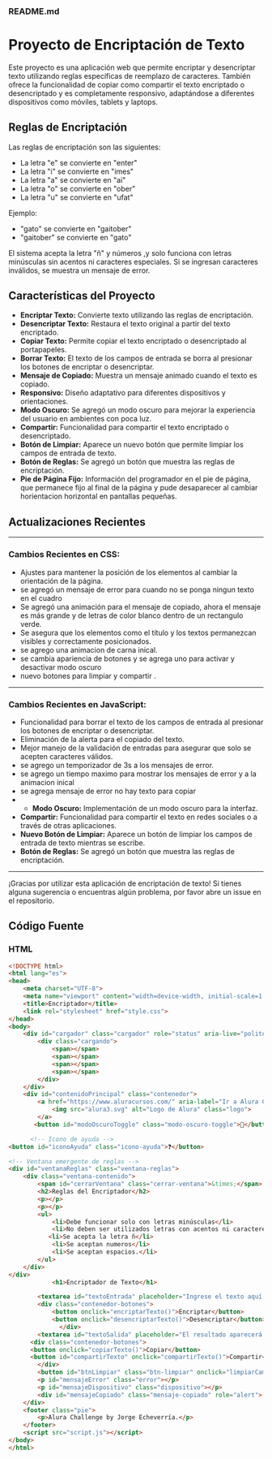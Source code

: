 ### README.md

# Proyecto de Encriptación de Texto

Este proyecto es una aplicación web que permite encriptar y desencriptar texto utilizando reglas específicas de reemplazo de caracteres. También ofrece la funcionalidad de copiar como compartir el texto encriptado o desencriptado  y es completamente responsivo, adaptándose a diferentes dispositivos como móviles, tablets y laptops.

## Reglas de Encriptación

Las reglas de encriptación son las siguientes:
- La letra "e" se convierte en "enter"
- La letra "i" se convierte en "imes"
- La letra "a" se convierte en "ai"
- La letra "o" se convierte en "ober"
- La letra "u" se convierte en "ufat"

Ejemplo:
- "gato" se convierte en "gaitober"
- "gaitober" se convierte en "gato"

El sistema acepta la letra "ñ" y números ,y solo funciona con letras minúsculas sin acentos ni caracteres especiales. Si se ingresan caracteres inválidos, se muestra un mensaje de error.

## Características del Proyecto

- **Encriptar Texto:** Convierte texto utilizando las reglas de encriptación.
- **Desencriptar Texto:** Restaura el texto original a partir del texto encriptado.
- **Copiar Texto:** Permite copiar el texto encriptado o desencriptado al portapapeles.
- **Borrar Texto:** El texto de los campos de entrada se borra al presionar los botones de encriptar o desencriptar.
- **Mensaje de Copiado:** Muestra un mensaje animado cuando el texto es copiado.
- **Responsivo:** Diseño adaptativo para diferentes dispositivos y orientaciones.
- **Modo Oscuro:** Se agregó un modo oscuro para mejorar la experiencia del usuario en ambientes con poca luz.
- **Compartir:** Funcionalidad para compartir el texto encriptado o desencriptado.
- **Botón de Limpiar:** Aparece un nuevo botón que permite limpiar los campos de entrada de texto.
- **Botón de Reglas:** Se agregó un botón que muestra las reglas de encriptación.
- **Pie de Página Fijo:** Información del programador en el pie de página, que permanece fijo al final de la página y pude desaparecer al cambiar horientacion horizontal en pantallas pequeñas.

## Actualizaciones Recientes
---
### Cambios Recientes en CSS:
- Ajustes para mantener la posición de los elementos al cambiar la orientación de la página.
- se agregó un mensaje de error para cuando no se ponga ningun texto en el cuadro
- Se agregó una animación para el mensaje de copiado, ahora el mensaje es más grande y de letras de color blanco dentro de un rectangulo verde.
- Se asegura que los elementos como el título y los textos permanezcan visibles y correctamente posicionados.
- se agrego una animacion de carna inical.
- se cambia apariencia de botones y se agrega uno para activar y desactivar modo oscuro
- nuevo botones para limpiar y compartir .
  
---
### Cambios Recientes en JavaScript:
- Funcionalidad para borrar el texto de los campos de entrada al presionar los botones de encriptar o desencriptar.
- Eliminación de la alerta para el copiado del texto.
- Mejor manejo de la validación de entradas para asegurar que solo se acepten caracteres válidos.
- se agrego un temporizador de 3s a los mensajes de error.
- se agrego un tiempo maximo para mostrar los mensajes de error y a la animacion inical
- se agrega mensaje de error no hay texto para copiar
- - **Modo Oscuro:** Implementación de un modo oscuro para la interfaz.
- **Compartir:** Funcionalidad para compartir el texto en redes sociales o a través de otras aplicaciones.
- **Nuevo Botón de Limpiar:** Aparece un botón de limpiar los campos de entrada de texto mientras se escribe.
- **Botón de Reglas:** Se agregó un botón que muestra las reglas de encriptación.
---
¡Gracias por utilizar esta aplicación de encriptación de texto! Si tienes alguna sugerencia o encuentras algún problema, por favor abre un issue en el repositorio.

## Código Fuente

### HTML
```html
<!DOCTYPE html>
<html lang="es">
<head>
    <meta charset="UTF-8">
    <meta name="viewport" content="width=device-width, initial-scale=1.0">
    <title>Encriptador</title>
    <link rel="stylesheet" href="style.css">
</head>
<body>
    <div id="cargador" class="cargador" role="status" aria-live="polite">
        <div class="cargando">
            <span></span>
            <span></span>
            <span></span>
            <span></span>
        </div>
    </div>
    <div id="contenidoPrincipal" class="contenedor">
        <a href="https://www.aluracursos.com/" aria-label="Ir a Alura Cursos">
            <img src="alura3.svg" alt="Logo de Alura" class="logo">
        </a>
       <button id="modoOscuroToggle" class="modo-oscuro-toggle">🌙</button> <!-- Interruptor de modo oscuro -->

      <!-- Icono de ayuda -->
<button id="iconoAyuda" class="icono-ayuda">❓</button>

<!-- Ventana emergente de reglas -->
<div id="ventanaReglas" class="ventana-reglas">
    <div class="ventana-contenido">
        <span id="cerrarVentana" class="cerrar-ventana">&times;</span>
        <h2>Reglas del Encriptador</h2>
        <p></p>
        <p></p>
        <ul>
            <li>Debe funcionar solo con letras minúsculas</li>
            <li>No deben ser utilizados letras con acentos ni caracteres especiales</li>
           <li>Se acepta la letra ñ</li>
            <li>Se aceptan numeros</li>
            <li>Se aceptan espacios.</li>
        </ul>
    </div>
</div>
            <h1>Encriptador de Texto</h1>

        <textarea id="textoEntrada" placeholder="Ingrese el texto aquí..." aria-label="Texto a encriptar o desencriptar"></textarea>
        <div class="contenedor-botones">
            <button onclick="encriptarTexto()">Encriptar</button>
            <button onclick="desencriptarTexto()">Desencriptar</button>
              </div>  
        <textarea id="textoSalida" placeholder="El resultado aparecerá aquí..." readonly aria-label="Resultado"></textarea>
      <div class="contenedor-botones">
      <button onclick="copiarTexto()">Copiar</button>
      <button id="compartirTexto" onclick="compartirTexto()">Compartir</button>
        </div>
        <button id="btnLimpiar" class="btn-limpiar" onclick="limpiarCampos()">Limpiar</button>
        <p id="mensajeError" class="error"></p>
        <p id="mensajeDispositivo" class="dispositivo"></p>
        <div id="mensajeCopiado" class="mensaje-copiado" role="alert">¡Texto copiado!</div>
    </div>
    <footer class="pie">
        <p>Alura Challenge by Jorge Echeverría.</p>
    </footer>
    <script src="script.js"></script>
</body>
</html>

